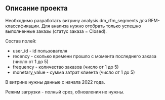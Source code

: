 ## **Описание проекта**

Необходимо разработать витрину analysis.dm_rfm_segments для RFM-классификации. Для анализа нужно отобрать только успешно выполненные заказы (статус заказа = Closed).

Состав полей:
- user_id - id пользователя
- recency - сколько времени прошло с момента последнего заказа (число от 1 до 5)
- frequency - количество заказов (число от 1 до 5)
- monetary_value - сумма затрат клиента (число от 1 до 5)

В витрине нужны данные с начала 2022 года.

Режим загрузки - полный срез, обновления не нужны.
